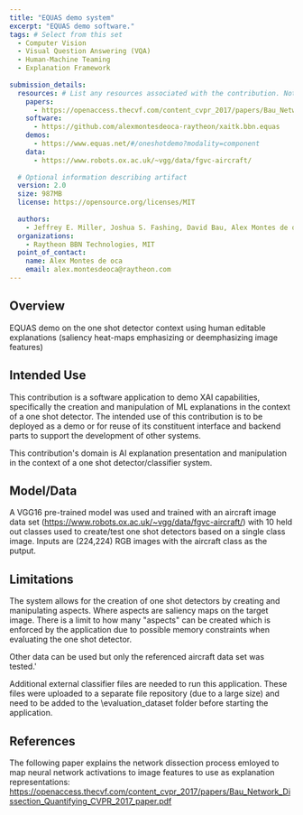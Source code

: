 ```yaml
---
title: "EQUAS demo system"
excerpt: "EQUAS demo software."
tags: # Select from this set
  - Computer Vision
  - Visual Question Answering (VQA)
  - Human-Machine Teaming
  - Explanation Framework
   
submission_details:
  resources: # List any resources associated with the contribution. Not all sections are required
    papers:
      - https://openaccess.thecvf.com/content_cvpr_2017/papers/Bau_Network_Dissection_Quantifying_CVPR_2017_paper.pdf
    software:
      - https://github.com/alexmontesdeoca-raytheon/xaitk.bbn.equas
    demos:
      - https://www.equas.net/#/oneshotdemo?modality=component
    data:
      - https://www.robots.ox.ac.uk/~vgg/data/fgvc-aircraft/
   
  # Optional information describing artifact
  version: 2.0
  size: 987MB
  license: https://opensource.org/licenses/MIT
   
  authors:
    - Jeffrey E. Miller, Joshua S. Fashing, David Bau, Alex Montes de oca, Kerry M Moffitt, William Ferguson
  organizations:
    - Raytheon BBN Technologies, MIT
  point_of_contact:
    name: Alex Montes de oca
    email: alex.montesdeoca@raytheon.com
---
```

   
## Overview
EQUAS demo on the one shot detector context using human editable explanations (saliency heat-maps emphasizing or deemphasizing image features)
   
## Intended Use
This contribution is a software application to demo XAI capabilities, specifically the creation and manipulation of ML explanations in the context of a one shot detector. The intended use of this contribution is to be deployed as a demo or for reuse of its constituent interface and backend parts to support the development of other systems. 

This contribution's domain is AI explanation presentation and manipulation in the context of a one shot detector/classifier system.
   
## Model/Data

A VGG16 pre-trained model was used and trained with an aircraft image data set (https://www.robots.ox.ac.uk/~vgg/data/fgvc-aircraft/) with 10 held out classes used to create/test one shot detectors based on a single class image. Inputs are (224,224) RGB images with the aircraft class as the putput. 
   
## Limitations

The system allows for the creation of one shot detectors by creating and manipulating aspects. Where aspects are saliency maps on the target image. There is a limit to how many "aspects" can be created which is enforced by the application due to possible memory constraints when evaluating the one shot detector.

Other data can be used but only the referenced aircraft data set was tested.'

Additional external classifier files are needed to run this application. These files were uploaded to a separate file repository (due to a large size) and need to be added to the \evaluation_dataset folder before starting the application.
   
## References
The following paper explains the network dissection process emloyed to map neural network activations to image features to use as explanation representations: https://openaccess.thecvf.com/content_cvpr_2017/papers/Bau_Network_Dissection_Quantifying_CVPR_2017_paper.pdf
